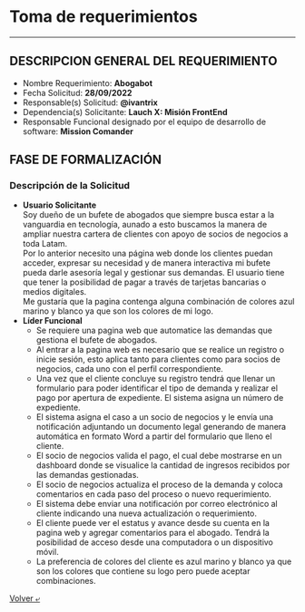 # Toma de requerimientos
---
## DESCRIPCION GENERAL DEL REQUERIMIENTO
- Nombre Requerimiento: **Abogabot**
- Fecha Solicitud: **28/09/2022**
- Responsable(s) Solicitud: **@ivantrix**
- Dependencia(s) Solicitante: **Lauch X: Misión FrontEnd**
- Responsable Funcional designado por el equipo de desarrollo de software: **Mission Comander**
## FASE DE FORMALIZACIÓN
### Descripción de la Solicitud
- **Usuario Solicitante**  
Soy dueño de un bufete de abogados que siempre busca estar a la vanguardia en tecnología, aunado a esto buscamos la manera de ampliar nuestra cartera de clientes con apoyo de socios de negocios a toda Latam.  
Por lo anterior necesito una página web donde los clientes puedan acceder, expresar su necesidad y de manera interactiva mi bufete pueda darle asesoría legal y gestionar sus demandas. El usuario tiene que tener la posibilidad de pagar a través de tarjetas bancarias o medios digitales.  
Me gustaría que la pagina contenga alguna combinación de colores azul marino y blanco ya que son los colores de mi logo.
- **Líder Funcional**  
    - Se requiere una pagina web que automatice las demandas que gestiona el bufete de abogados.  
    - Al entrar a la pagina web es necesario que se realice un registro o inicie sesión, esto aplica tanto para clientes como para socios de negocios, cada uno con el perfil correspondiente.  
    - Una vez que el cliente concluye su registro tendrá que llenar un formulario para poder identificar el tipo de demanda y realizar el pago por apertura de expediente. El sistema asigna un número de expediente.  
    - El sistema asigna el caso a un socio de negocios y le envía una notificación adjuntando un documento legal generando de manera automática en formato Word a partir del formulario que lleno el cliente.  
    - El socio de negocios valida el pago, el cual debe mostrarse en un dashboard donde se visualice la cantidad de ingresos recibidos por las demandas gestionadas.  
    - El socio de negocios actualiza el proceso de la demanda y coloca comentarios en cada paso del proceso o nuevo requerimiento.  
    - El sistema debe enviar una notificación por correo electrónico al cliente indicando una nueva actualización o requerimiento.  
    - El cliente puede ver el estatus y avance desde su cuenta en la pagina web y agregar comentarios para el abogado. Tendrá la posibilidad de acceso desde una computadora o un dispositivo móvil.  
    - La preferencia de colores del cliente es azul marino y blanco ya que son los colores que contiene su logo pero puede aceptar combinaciones.  

[Volver &ldca;](/README.md "Regresar a página principal")
